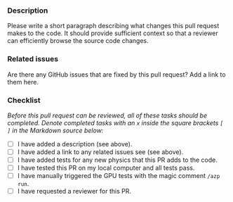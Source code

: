 ### Description
Please write a short paragraph describing what changes this pull request makes to the code. It should provide sufficient context so that a reviewer can efficiently browse the source code changes.

### Related issues
Are there any GitHub issues that are fixed by this pull request? Add a link to them here.

### Checklist
_Before this pull request can be reviewed, all of these tasks should be completed. Denote completed tasks with an `x` inside the square brackets `[ ]` in the Markdown source below:_
- [ ] I have added a description (see above).
- [ ] I have added a link to any related issues see (see above).
- [ ] I have added tests for any new physics that this PR adds to the code.
- [ ] I have tested this PR on my local computer and all tests pass.
- [ ] I have manually triggered the GPU tests with the magic comment `/azp run`.
- [ ] I have requested a reviewer for this PR.

